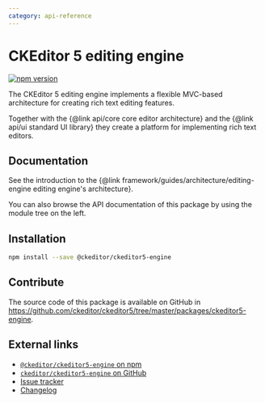 ```yaml
---
category: api-reference
---
```


# CKEditor 5 editing engine

[![npm version](https://badge.fury.io/js/%40ckeditor%2Fckeditor5-engine.svg)](https://www.npmjs.com/package/@ckeditor/ckeditor5-engine)

The CKEditor 5 editing engine implements a flexible MVC-based architecture for creating rich text editing features.

Together with the {@link api/core core editor architecture} and the {@link api/ui standard UI library} they create a platform for implementing rich text editors.

## Documentation

See the introduction to the {@link framework/guides/architecture/editing-engine editing engine's architecture}.

You can also browse the API documentation of this package by using the module tree on the left.

## Installation

```bash
npm install --save @ckeditor/ckeditor5-engine
```

## Contribute

The source code of this package is available on GitHub in https://github.com/ckeditor/ckeditor5/tree/master/packages/ckeditor5-engine.

## External links

* [`@ckeditor/ckeditor5-engine` on npm](https://www.npmjs.com/package/@ckeditor/ckeditor5-engine)
* [`ckeditor/ckeditor5-engine` on GitHub](https://github.com/ckeditor/ckeditor5/tree/master/packages/ckeditor5-engine)
* [Issue tracker](https://github.com/ckeditor/ckeditor5/issues)
* [Changelog](https://github.com/ckeditor/ckeditor5-engine/blob/master/CHANGELOG.md)
